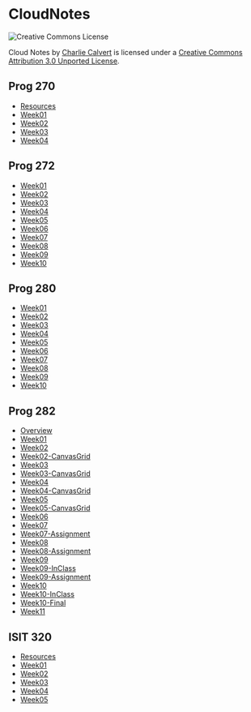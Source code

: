 CloudNotes
========

![Creative Commons License](http://i.creativecommons.org/l/by/3.0/88x31.png)

Cloud Notes by [Charlie Calvert](http://www.elvenware.com/charlie/books/CloudNotes.html) is
licensed under a [Creative Commons Attribution 3.0 Unported
License](http://creativecommons.org/licenses/by/3.0/deed.en_US).

Prog 270
--------

-	[Resources](Prog270/Resources.html)
-	[Week01](Prog270/Week01.html)
-	[Week02](Prog270/Week02.html)
-	[Week03](Prog270/Week03.html)
-	[Week04](Prog270/Week04.html)

Prog 272
--------

-   [Week01](Prog272/Week01.html)
-   [Week02](Prog272/Week02.html)
-   [Week03](Prog272/Week03.html)
-   [Week04](Prog272/Week04.html)
-   [Week05](Prog272/Week05.html)
-   [Week06](Prog272/Week06.html)
-   [Week07](Prog272/Week07.html)
-   [Week08](Prog272/Week08.html)
-   [Week09](Prog272/Week09.html)
-   [Week10](Prog272/Week10.html)

Prog 280
--------

-   [Week01](Prog280/Week01.html)
-   [Week02](Prog280/Week02.html)
-   [Week03](Prog280/Week03.html)
-   [Week04](Prog280/Week04.html)
-   [Week05](Prog280/Week05.html)
-   [Week06](Prog280/Week06.html)
-   [Week07](Prog280/Week07.html)
-   [Week08](Prog280/Week08.html)
-   [Week09](Prog280/Week09.html)
-   [Week10](Prog280/Week10.html)

Prog 282
--------

-	[Overview](Prog282/Overview.html)
-	[Week01](Prog282/Week01.html)
-	[Week02](Prog282/Week02.html)
-	[Week02-CanvasGrid](Prog282/Week02-CanvasGrid.html)
-	[Week03](Prog282/Week03.html)
-   [Week03-CanvasGrid](Prog282/Week03-CanvasGrid.html)
-	[Week04](Prog282/Week04.html)
-   [Week04-CanvasGrid](Prog282/Week04-CanvasGrid.html)
-	[Week05](Prog282/Week05.html)
-   [Week05-CanvasGrid](Prog282/Week05-CanvasGrid.html)
-	[Week06](Prog282/Week06.html)
-	[Week07](Prog282/Week07.html)
-	[Week07-Assignment](Prog282/Week07-Assignment.html)
-	[Week08](Prog282/Week08.html)
-	[Week08-Assignment](Prog282/Week08-Assignment.html)
-	[Week09](Prog282/Week09.html)
-	[Week09-InClass](Prog282/Week09-InClass.html)
-	[Week09-Assignment](Prog282/Week09-Assignment.html)
-	[Week10](Prog282/Week10.html)
-	[Week10-InClass](Prog282/Week10-InClass.html)
- 	[Week10-Final](Prog282/Week10-Final.html)
- 	[Week11](Prog282/Week11.html)

ISIT 320
--------

- [Resources](Isit320/Resources.html)
- [Week01](Isit320/Week01.html)
- [Week02](Isit320/Week02.html)
- [Week03](Isit320/Week03.html)
- [Week04](Isit320/Week04.html)
- [Week05](Isit320/Week05.html)
